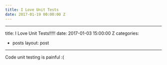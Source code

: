 ```yaml
---
title: I Love Unit Tests
date: 2017-01-19 00:00:00 Z
---
```


---
title: I Love Unit Tests!!!!!
date: 2017-01-03 15:00:00 Z
categories:
- posts
layout: post
---

  Code unit testing is painful :(

